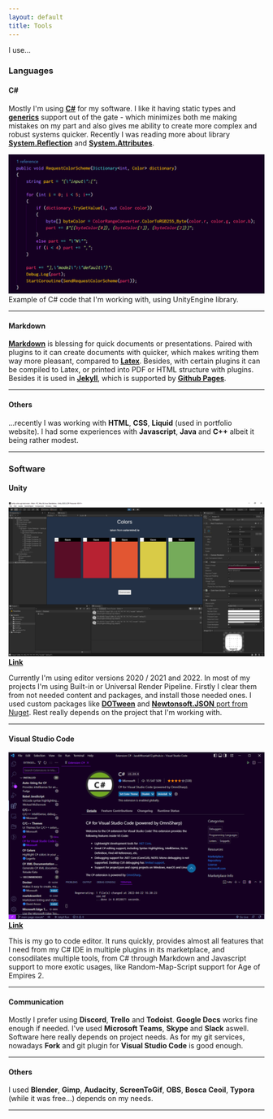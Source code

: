 ```yaml
---
layout: default
title: Tools
---
```


I use...
### Languages
#### C#
Mostly I'm using [**C#**](https://docs.microsoft.com/en-us/dotnet/csharp/tour-of-csharp/) for my software. I like it having static types and [**generics**](https://docs.microsoft.com/en-us/dotnet/csharp/programming-guide/generics/generic-methods) support out of the gate - which minimizes both me making mistakes on my part and also gives me ability to create more complex and robust systems quicker. Recently I was reading more about library [**System.Reflection**](https://docs.microsoft.com/en-us/dotnet/framework/reflection-and-codedom/reflection) and [**System.Attributes**](https://docs.microsoft.com/en-us/dotnet/api/system.attribute?view=net-6.0).

![](/assets/images/posts/i-use/i-use-cs.PNG)
Example of C# code that I'm working with, using UnityEngine library.

*****

#### Markdown
[**Markdown**](https://www.markdownguide.org/) is blessing for quick documents or presentations. Paired with plugins to it can create documents with quicker, which makes writing them way more pleasant, compared to [**Latex**](https://www.latex-project.org/). Besides, with certain plugins it can be compiled to Latex, or printed into PDF or HTML structure with plugins. Besides it is used in [**Jekyll**](https://jekyllrb.com/), which is supported by [**Github Pages**](https://pages.github.com/).

*****

#### Others
...recently I was working with **HTML**, **CSS**, **Liquid** (used in portfolio website). I had some experiences with **Javascript**, **Java** and **C++** albeit it being rather modest.

*****

### Software
#### Unity
![](/assets/images/posts/i-use/tools-unity.PNG)
[**Link**](https://unity3d.com/get-unity/download)

Currently I'm using editor versions 2020 / 2021 and 2022. In most of my projects I'm using Built-in or Universal Render Pipeline. Firstly I clear them from not needed content and packages, and install those needed ones. I used custom packages like [**DOTween**](https://assetstore.unity.com/packages/tools/animation/dotween-hotween-v2-27676) and [**Newtonsoft.JSON** port from Nuget](https://assetstore.unity.com/packages/tools/input-management/json-net-for-unity-11347). Rest really depends on the project that I'm working with.

*****

#### Visual Studio Code
![](/assets/images/posts/i-use/tools-vsc.PNG)
[**Link**](https://code.visualstudio.com/)

This is my go to code editor. It runs quickly, provides almost all features that I need from my C# IDE in multiple plugins in its marketplace, and consodilates multiple tools, from C# through Markdown and Javascript support to more exotic usages, like Random-Map-Script support for Age of Empires 2.

*****

#### Communication

Mostly I prefer using **Discord**, **Trello** and **Todoist**. **Google Docs** works fine enough if needed. I've used **Microsoft Teams**, **Skype** and **Slack** aswell. Software here really depends on project needs. As for my git services, nowadays **Fork** and git plugin for **Visual Studio Code** is good enough. 

*****
#### Others
I used **Blender**, **Gimp**, **Audacity**, **ScreenToGif**, **OBS**, **Bosca Ceoil**, **Typora** (while it was free...) depends on my needs.

*****